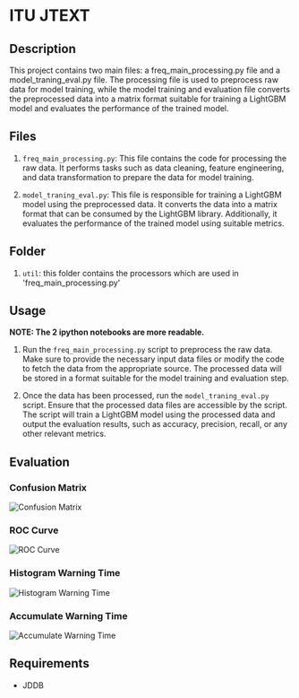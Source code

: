 # ITU JTEXT

## Description

This project contains two main files: a freq_main_processing.py file and
a model_traning_eval.py file. The processing file is used to preprocess raw data
for model training, while the model training and evaluation file converts the
preprocessed data into a matrix format suitable for training a LightGBM model and
evaluates the performance of the trained model.

## Files

1. `freq_main_processing.py`: This file contains the code for processing the raw
   data. It performs tasks such as data cleaning, feature engineering, and data
   transformation to prepare the data for model training.

2. `model_traning_eval.py`: This file is responsible for training a LightGBM model
   using the preprocessed data. It converts the data into a matrix format that can be
   consumed by the LightGBM library. Additionally, it evaluates the performance of
   the trained model using suitable metrics.

## Folder

1. `util`: this folder contains the processors which are used in
   'freq_main_processing.py'

## Usage

**NOTE: The 2 ipython notebooks are more readable.**

1. Run the `freq_main_processing.py` script to preprocess the raw data. Make sure
   to provide the necessary input data files or modify the code to fetch the data
   from the appropriate source. The processed data will be stored in a format
   suitable for the model training and evaluation step.

2. Once the data has been processed, run the `model_traning_eval.py` script.
   Ensure that the processed data files are accessible by the script. The script
   will train a LightGBM model using the processed data and output the evaluation
   results, such as accuracy, precision, recall, or any other relevant metrics.

## Evaluation

### Confusion Matrix

![Confusion Matrix](eval_fig/confusion_matrix.png)

### ROC Curve

![ROC Curve](eval_fig/roc.png)

### Histogram Warning Time

![Histogram Warning Time](eval_fig/histogram_warning_time.png)

### Accumulate Warning Time

![Accumulate Warning Time](eval_fig/accumulate_warning_time.png)

## Requirements

- JDDB
